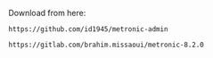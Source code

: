 Download from here:
```
https://github.com/id1945/metronic-admin
```
```
https://gitlab.com/brahim.missaoui/metronic-8.2.0
```

